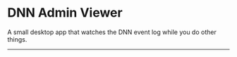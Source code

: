 # DNN Admin Viewer

A small desktop app that watches the DNN event log while you do other things.

---

